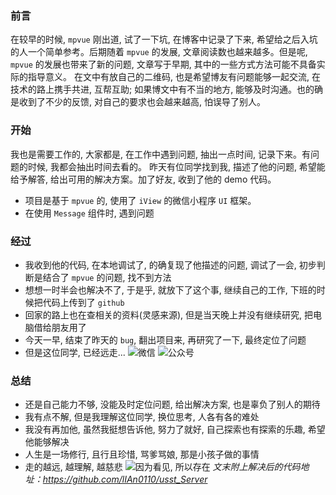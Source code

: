 
### 前言
在较早的时候, `mpvue` 刚出道, 试了一下坑, 在博客中记录了下来, 希望给之后入坑的人一个简单参考。后期随着 `mpvue` 的发展, 文章阅读数也越来越多。但是呢, `mpvue` 的发展也带来了新的问题, 文章写于早期, 其中的一些方式方法可能不具备实际的指导意义。
在文中有放自己的二维码, 也是希望博友有问题能够一起交流, 在技术的路上携手共进, 互帮互助; 如果博文中有不当的地方, 能够及时沟通。也的确是收到了不少的反馈, 对自己的要求也会越来越高, 怕误导了别人。
### 开始
我也是需要工作的, 大家都是, 在工作中遇到问题, 抽出一点时间, 记录下来。有问题的时候, 我都会抽出时间去看的。
昨天有位同学找到我, 描述了他的问题, 希望能给予解答, 给出可用的解决方案。加了好友, 收到了他的 demo 代码。
+ 项目是基于 `mpvue` 的, 使用了 `iView` 的微信小程序 `UI` 框架。
+ 在使用 `Message` 组件时, 遇到问题
### 经过
+ 我收到他的代码, 在本地调试了, 的确复现了他描述的问题, 调试了一会, 初步判断是结合了 `mpvue` 的问题, 找不到方法
+ 想想一时半会也解决不了, 于是乎, 就放下了这个事, 继续自己的工作, 下班的时候把代码上传到了 `github`
+ 回家的路上也在查相关的资料(灵感来源), 但是当天晚上并没有继续研究, 把电脑借给朋友用了
+ 今天一早, 结束了昨天的 `bug`, 翻出项目来, 再研究了一下, 最终定位了问题
+ 但是这位同学, 已经远走...
![微信](https://img-blog.csdnimg.cn/2018122210243578.jpg?x-oss-process=image/watermark,type_ZmFuZ3poZW5naGVpdGk,shadow_10,text_aHR0cHM6Ly9ibG9nLmNzZG4ubmV0L3dlaXhpbl8zOTAxNTEzMg==,size_16,color_FFFFFF,t_70)
![公众号](https://img-blog.csdnimg.cn/20181222102502109.jpg?x-oss-process=image/watermark,type_ZmFuZ3poZW5naGVpdGk,shadow_10,text_aHR0cHM6Ly9ibG9nLmNzZG4ubmV0L3dlaXhpbl8zOTAxNTEzMg==,size_16,color_FFFFFF,t_70)
### 总结
+ 还是自己能力不够, 没能及时定位问题, 给出解决方案, 也是辜负了别人的期待
+ 我有点不解, 但是我理解这位同学, 换位思考, 人各有各的难处
+ 我没有再加他, 虽然我挺想告诉他, 努力了就好, 自己探索也有探索的乐趣, 希望他能够解决
+ 人生是一场修行, 且行且珍惜, 骂爹骂娘, 那是小孩子做的事情
+ 走的越远, 越理解, 越慈悲
![因为看见, 所以存在](https://img-blog.csdnimg.cn/20181222102521441.jpg?x-oss-process=image/watermark,type_ZmFuZ3poZW5naGVpdGk,shadow_10,text_aHR0cHM6Ly9ibG9nLmNzZG4ubmV0L3dlaXhpbl8zOTAxNTEzMg==,size_16,color_FFFFFF,t_70)
_文末附上解决后的代码地址：https://github.com/lIAn0110/usst_Server_